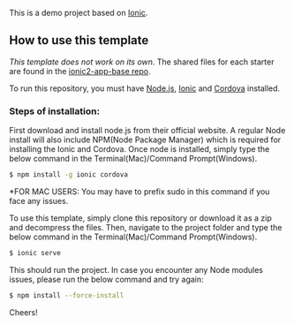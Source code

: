 This is a demo project based on [Ionic](http://ionicframework.com/docs/).

## How to use this template

*This template does not work on its own*. The shared files for each starter are found in the [ionic2-app-base repo](https://github.com/ionic-team/ionic2-app-base).

To run this repository, you must have [Node.js](https://nodejs.org/en/), [Ionic](http://ionicframework.com/docs/) and [Cordova](https://cordova.apache.org/) installed.

### Steps of installation:

First download and install node.js from their official website. A regular Node install will also include NPM(Node Package Manager) which is required for installing the Ionic and Cordova. Once node is installed, simply type the below command in the Terminal(Mac)/Command Prompt(Windows).

```bash
$ npm install -g ionic cordova
```
*FOR MAC USERS: You may have to prefix sudo in this command if you face any issues.

To use this template, simply clone this repository or download it as a zip and decompress the files. Then, navigate to the project folder and type the below command in the Terminal(Mac)/Command Prompt(Windows).

```bash
$ ionic serve
```

This should run the project. In case you encounter any Node modules issues, please run the below command and try again:

```bash
$ npm install --force-install
```

Cheers!
